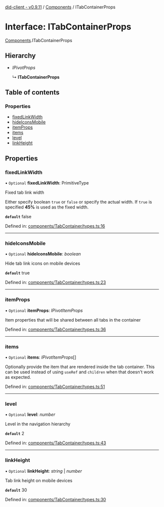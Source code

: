 [did-client - v0.9.11](../README.md) / [Components](../modules/components.md) / ITabContainerProps

# Interface: ITabContainerProps

[Components](../modules/components.md).ITabContainerProps

## Hierarchy

* *IPivotProps*

  ↳ **ITabContainerProps**

## Table of contents

### Properties

- [fixedLinkWidth](components.itabcontainerprops.md#fixedlinkwidth)
- [hideIconsMobile](components.itabcontainerprops.md#hideiconsmobile)
- [itemProps](components.itabcontainerprops.md#itemprops)
- [items](components.itabcontainerprops.md#items)
- [level](components.itabcontainerprops.md#level)
- [linkHeight](components.itabcontainerprops.md#linkheight)

## Properties

### fixedLinkWidth

• `Optional` **fixedLinkWidth**: PrimitiveType

Fixed tab link width

Either specify boolean `true` or `false` or
specify the actual width. If `true` is specified
**45%** is used as the fixed width.

**`default`** false

Defined in: [components/TabContainer/types.ts:16](https://github.com/Puzzlepart/did/blob/dev/client/components/TabContainer/types.ts#L16)

___

### hideIconsMobile

• `Optional` **hideIconsMobile**: *boolean*

Hide tab link icons on mobile devices

**`default`** true

Defined in: [components/TabContainer/types.ts:23](https://github.com/Puzzlepart/did/blob/dev/client/components/TabContainer/types.ts#L23)

___

### itemProps

• `Optional` **itemProps**: *IPivotItemProps*

Item properties that will be shared between
all tabs in the container

Defined in: [components/TabContainer/types.ts:36](https://github.com/Puzzlepart/did/blob/dev/client/components/TabContainer/types.ts#L36)

___

### items

• `Optional` **items**: *IPivotItemProps*[]

Optionally provide the item that are rendered
inside the tab container. This can be used instead of
using `useRef` and `children` when that doesn't
work as expected.

Defined in: [components/TabContainer/types.ts:51](https://github.com/Puzzlepart/did/blob/dev/client/components/TabContainer/types.ts#L51)

___

### level

• `Optional` **level**: *number*

Level in the navigation hierarchy

**`default`** 2

Defined in: [components/TabContainer/types.ts:43](https://github.com/Puzzlepart/did/blob/dev/client/components/TabContainer/types.ts#L43)

___

### linkHeight

• `Optional` **linkHeight**: *string* \| *number*

Tab link height on mobile devices

**`default`** 30

Defined in: [components/TabContainer/types.ts:30](https://github.com/Puzzlepart/did/blob/dev/client/components/TabContainer/types.ts#L30)
